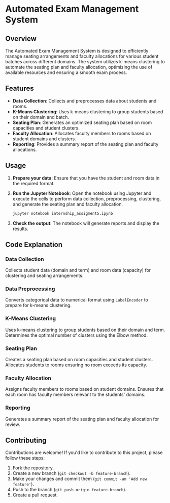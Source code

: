 # Automated Exam Management System

## Overview

The Automated Exam Management System is designed to efficiently manage seating arrangements and faculty allocations for various student batches across different domains. The system utilizes k-means clustering to automate the seating plan and faculty allocation, optimizing the use of available resources and ensuring a smooth exam process.

## Features

- **Data Collection**: Collects and preprocesses data about students and rooms.
- **K-Means Clustering**: Uses k-means clustering to group students based on their domain and batch.
- **Seating Plan**: Generates an optimized seating plan based on room capacities and student clusters.
- **Faculty Allocation**: Allocates faculty members to rooms based on student domains and clusters.
- **Reporting**: Provides a summary report of the seating plan and faculty allocations.

## Usage

1. **Prepare your data**: Ensure that you have the student and room data in the required format.

2. **Run the Jupyter Notebook**: Open the notebook using Jupyter and execute the cells to perform data collection, preprocessing, clustering, and generate the seating plan and faculty allocation.

    ```bash
    jupyter notebook internship_assigment5.ipynb
    ```

3. **Check the output**: The notebook will generate reports and display the results.

## Code Explanation

### Data Collection

Collects student data (domain and term) and room data (capacity) for clustering and seating arrangements.

### Data Preprocessing

Converts categorical data to numerical format using `LabelEncoder` to prepare for k-means clustering.

### K-Means Clustering

Uses k-means clustering to group students based on their domain and term. Determines the optimal number of clusters using the Elbow method.

### Seating Plan

Creates a seating plan based on room capacities and student clusters. Allocates students to rooms ensuring no room exceeds its capacity.

### Faculty Allocation

Assigns faculty members to rooms based on student domains. Ensures that each room has faculty members relevant to the students' domains.

### Reporting

Generates a summary report of the seating plan and faculty allocation for review.

## Contributing

Contributions are welcome! If you'd like to contribute to this project, please follow these steps:

1. Fork the repository.
2. Create a new branch (`git checkout -b feature-branch`).
3. Make your changes and commit them (`git commit -am 'Add new feature'`).
4. Push to the branch (`git push origin feature-branch`).
5. Create a pull request.

